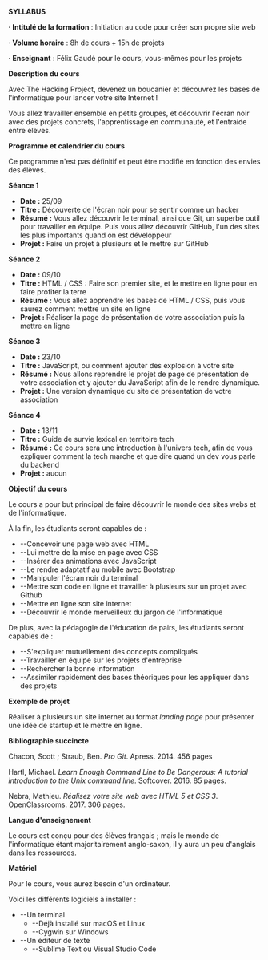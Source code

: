 ﻿**SYLLABUS**



**· Intitulé de la formation** : Initiation au code pour créer son propre site web

**· Volume horaire** : 8h de cours + 15h de projets

**· Enseignant** : Félix Gaudé pour le cours, vous-mêmes pour les projets



**Description du cours**

Avec The Hacking Project, devenez un boucanier et découvrez les bases de l'informatique pour lancer votre site Internet !

Vous allez travailler ensemble en petits groupes, et découvrir l'écran noir avec des projets concrets, l'apprentissage en communauté, et l'entraide entre élèves.

**Programme et calendrier du cours**

Ce programme n'est pas définitif et peut être modifié en fonction des envies des élèves.

**Séance 1**

- **Date :** 25/09
- **Titre :** Découverte de l'écran noir pour se sentir comme un hacker
- **Résumé :** Vous allez découvrir le terminal, ainsi que Git, un superbe outil pour travailler en équipe. Puis vous allez découvrir GitHub, l'un des sites les plus importants quand on est développeur
- **Projet :** Faire un projet à plusieurs et le mettre sur GitHub

**Séance 2**

- **Date :** 09/10
- **Titre :** HTML / CSS : Faire son premier site, et le mettre en ligne pour en faire profiter la terre
- **Résumé :** Vous allez apprendre les bases de HTML / CSS, puis vous saurez comment mettre un site en ligne
- **Projet :** Réaliser la page de présentation de votre association puis la mettre en ligne

**Séance 3**

- **Date :** 23/10
- **Titre :** JavaScript, ou comment ajouter des explosion à votre site
- **Résumé :** Nous allons reprendre le projet de page de présentation de votre association et y ajouter du JavaScript afin de le rendre dynamique.
- **Projet :** Une version dynamique du site de présentation de votre association



**Séance 4**

- **Date :** 13/11
- **Titre :** Guide de survie lexical en territoire tech
- **Résumé :** Ce cours sera une introduction à l'univers tech, afin de vous expliquer comment la tech marche et que dire quand un dev vous parle du backend
- **Projet :** aucun



**Objectif du cours**

Le cours a pour but principal de faire découvrir le monde des sites webs et de l'informatique.

À la fin, les étudiants seront capables de :

- --Concevoir une page web avec HTML
- --Lui mettre de la mise en page avec CSS
- --Insérer des animations avec JavaScript
- --Le rendre adaptatif au mobile avec Bootstrap
- --Manipuler l'écran noir du terminal
- --Mettre son code en ligne et travailler à plusieurs sur un projet avec Github
- --Mettre en ligne son site internet
- --Découvrir le monde merveilleux du jargon de l'informatique

De plus, avec la pédagogie de l'éducation de pairs, les étudiants seront capables de :

- --S'expliquer mutuellement des concepts compliqués
- --Travailler en équipe sur les projets d'entreprise
- --Rechercher la bonne information
- --Assimiler rapidement des bases théoriques pour les appliquer dans des projets



**Exemple de projet**

Réaliser à plusieurs un site internet au format _landing page_ pour présenter une idée de startup et le mettre en ligne.



**Bibliographie succincte**

Chacon, Scott ; Straub, Ben. _Pro Git_. Apress. 2014. 456 pages

Hartl, Michael. _Learn Enough Command Line to Be Dangerous: A tutorial introduction to the Unix command line_. Softcover. 2016. 85 pages.

Nebra, Mathieu. _Réalisez votre site web avec HTML 5 et CSS 3_. OpenClassrooms. 2017. 306 pages.



**Langue d'enseignement**

Le cours est conçu pour des élèves français ; mais le monde de l'informatique étant majoritairement anglo-saxon, il y aura un peu d'anglais dans les ressources.

**Matériel**

Pour le cours, vous aurez besoin d'un ordinateur.

Voici les différents logiciels à installer :

- --Un terminal
  - --Déjà installé sur macOS et Linux
  - --Cygwin sur Windows
- --Un éditeur de texte
  - --Sublime Text ou Visual Studio Code